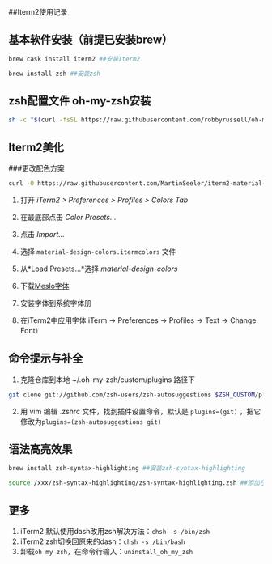 ##Iterm2使用记录

## 基本软件安装（前提已安装brew）

```bash
brew cask install iterm2 ##安装Iterm2
```

```bash
brew install zsh ##安装zsh
```

## zsh配置文件 oh-my-zsh安装

```bash
sh -c "$(curl -fsSL https://raw.githubusercontent.com/robbyrussell/oh-my-zsh/master/tools/install.sh)" ##下载并安装oh-my-zsh
```

## Iterm2美化

###更改配色方案

```bash
curl -O https://raw.githubusercontent.com/MartinSeeler/iterm2-material-design/master/material-design-colors.itermcolors ##下载material配色方案
```

1. 打开 *iTerm2 > Preferences > Profiles > Colors Tab*

2. 在最底部点击 *Color Presets…* 

3. 点击 *Import…*

4. 选择 `material-design-colors.itermcolors` 文件

5. 从*Load Presets…*选择 *material-design-colors*  
6. 下载[Meslo字体](https://github.com/powerline/fonts/blob/master/Meslo%20Slashed/Meslo%20LG%20M%20Regular%20for%20Powerline.ttf)
7. 安装字体到系统字体册
8. 在iTerm2中应用字体 iTerm -> Preferences -> Profiles -> Text -> Change Font）

## 命令提示与补全

1. 克隆仓库到本地 ~/.oh-my-zsh/custom/plugins 路径下

```bash
git clone git://github.com/zsh-users/zsh-autosuggestions $ZSH_CUSTOM/plugins/zsh-autosuggestions
```

2. 用 vim 编辑 .zshrc 文件，找到插件设置命令，默认是 `plugins=(git)` ，把它修改为`plugins=(zsh-autosuggestions git)`

## 语法高亮效果

```bash
brew install zsh-syntax-highlighting ##安装zsh-syntax-highlighting
```



```bash
source /xxx/zsh-syntax-highlighting/zsh-syntax-highlighting.zsh ##添加在.zhsrc最后一行
```

## 更多

1. iTerm2 默认使用dash改用zsh解决方法：`chsh -s /bin/zsh`
2. iTerm2 zsh切换回原来的dash：`chsh -s /bin/bash`
3. 卸载`oh my zsh`，在命令行输入：`uninstall_oh_my_zsh`
